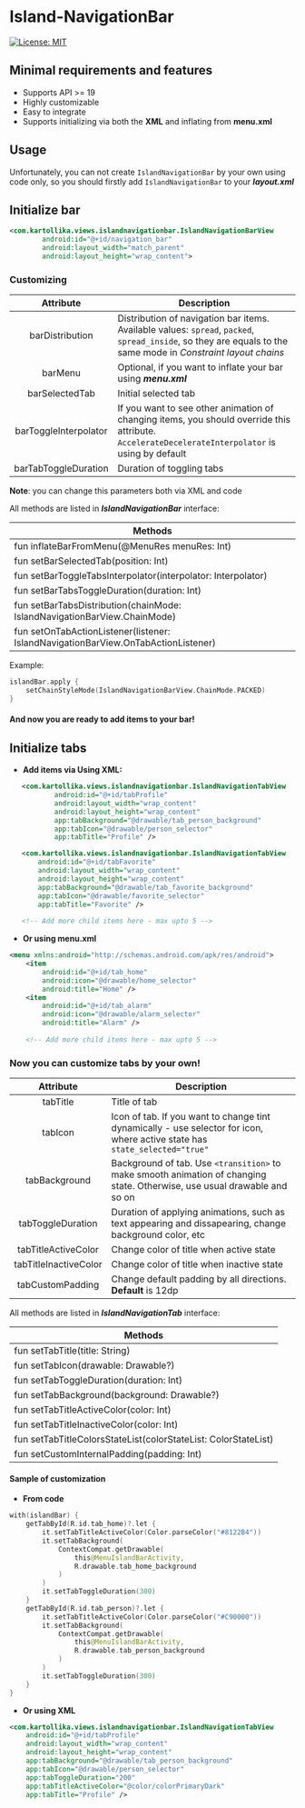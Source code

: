 # Island-NavigationBar
[![License: MIT](https://img.shields.io/badge/License-MIT-yellow.svg)](https://opensource.org/licenses/MIT)

## Minimal requirements and features
- Supports API >= 19
- Highly customizable
- Easy to integrate
- Supports initializing via both the **XML** and inflating from **menu.xml**

## Usage

Unfortunately, you can not create `IslandNavigationBar` by your own using code only, so you should firstly add `IslandNavigationBar` to your ***layout.xml***

## Initialize bar
```xml
<com.kartollika.views.islandnavigationbar.IslandNavigationBarView
        android:id="@+id/navigation_bar"
        android:layout_width="match_parent"
        android:layout_height="wrap_content">
```

### Customizing 

| **Attribute**  | **Description** |
|:---:|---|
| barDistribution | Distribution of navigation bar items. Available values: `spread`, `packed`, `spread_inside`, so they are equals to the same mode in *Constraint layout chains* |
| barMenu | Optional, if you want to inflate your bar using ***menu.xml*** |
| barSelectedTab | Initial selected tab |
| barToggleInterpolator | If you want to see other animation of changing items, you should override this attribute. `AccelerateDecelerateInterpolator` is using by default |
| barTabToggleDuration | Duration of toggling tabs |

**Note**: you can change this parameters both via XML and code

All methods are listed in ***IslandNavigationBar*** interface:

| **Methods** |
| --- |
| fun inflateBarFromMenu(@MenuRes menuRes: Int) |
| fun setBarSelectedTab(position: Int) |
| fun setBarToggleTabsInterpolator(interpolator: Interpolator) |
| fun setBarTabsToggleDuration(duration: Int) |
| fun setBarTabsDistribution(chainMode: IslandNavigationBarView.ChainMode)|
| fun setOnTabActionListener(listener: IslandNavigationBarView.OnTabActionListener) |

Example: 

```kotlin
islandBar.apply { 
    setChainStyleMode(IslandNavigationBarView.ChainMode.PACKED)            
}
```

#### And now you are ready to add items to your bar!

## Initialize tabs

- **Add items via Using XML:**
```xml
   <com.kartollika.views.islandnavigationbar.IslandNavigationTabView
           android:id="@+id/tabProfile"
           android:layout_width="wrap_content"
           android:layout_height="wrap_content"
           app:tabBackground="@drawable/tab_person_background"
           app:tabIcon="@drawable/person_selector"
           app:tabTitle="Profile" />

   <com.kartollika.views.islandnavigationbar.IslandNavigationTabView
       android:id="@+id/tabFavorite"
       android:layout_width="wrap_content"
       android:layout_height="wrap_content"
       app:tabBackground="@drawable/tab_favorite_background"
       app:tabIcon="@drawable/favorite_selector"
       app:tabTitle="Favorite" />
       
   <!-- Add more child items here - max upto 5 -->
```

- **Or using menu.xml**

```xml
<menu xmlns:android="http://schemas.android.com/apk/res/android">
    <item
        android:id="@+id/tab_home"
        android:icon="@drawable/home_selector"
        android:title="Home" />
    <item
        android:id="@+id/tab_alarm"
        android:icon="@drawable/alarm_selector"
        android:title="Alarm" />
        
    <!-- Add more child items here - max upto 5 -->
```

### Now you can customize tabs by your own!

| **Attribute**  | **Description** |
|:---:|---|
| tabTitle | Title of tab |
| tabIcon | Icon of tab. If you want to change tint dynamically - use selector for icon, where active state has `state_selected="true"` |
| tabBackground | Background of tab. Use `<transition>` to make smooth animation of changing state. Otherwise, use usual drawable and so on |
| tabToggleDuration | Duration of applying animations, such as text appearing and dissapearing, change background color, etc |
| tabTitleActiveColor | Change color of title when active state |
| tabTitleInactiveColor |  Change color of title when inactive state  |
| tabCustomPadding |  Change default padding by all directions. **Default** is 12dp  |

All methods are listed in ***IslandNavigationTab*** interface:

| **Methods** |
| --- |
| fun setTabTitle(title: String) |
| fun setTabIcon(drawable: Drawable?) |
| fun setTabToggleDuration(duration: Int) |
| fun setTabBackground(background: Drawable?) |
| fun setTabTitleActiveColor(color: Int) |
| fun setTabTitleInactiveColor(color: Int) |
| fun setTabTitleColorsStateList(colorStateList: ColorStateList) |
| fun setCustomInternalPadding(padding: Int) |
   
#### Sample of customization

- **From code**

```kotlin
with(islandBar) {
    getTabById(R.id.tab_home)?.let {
        it.setTabTitleActiveColor(Color.parseColor("#8122B4"))
        it.setTabBackground(
            ContextCompat.getDrawable(
                this@MenuIslandBarActivity,
                R.drawable.tab_home_background
            )
        )
        it.setTabToggleDuration(300)
    }
    getTabById(R.id.tab_person)?.let {
        it.setTabTitleActiveColor(Color.parseColor("#C90000"))
        it.setTabBackground(
            ContextCompat.getDrawable(
                this@MenuIslandBarActivity,
                R.drawable.tab_person_background
            )
        )
        it.setTabToggleDuration(300)
    }
}
```

- **Or using XML**

```xml
<com.kartollika.views.islandnavigationbar.IslandNavigationTabView
    android:id="@+id/tabProfile"
    android:layout_width="wrap_content"
    android:layout_height="wrap_content"
    app:tabBackground="@drawable/tab_person_background"
    app:tabIcon="@drawable/person_selector"
    app:tabToggleDuration="200"
    app:tabTitleActiveColor="@color/colorPrimaryDark"
    app:tabTitle="Profile" />
```




